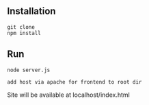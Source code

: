 ## Installation
```
git clone
npm install
```

## Run
```
node server.js

add host via apache for frontend to root dir 
```
Site will be available at localhost/index.html
